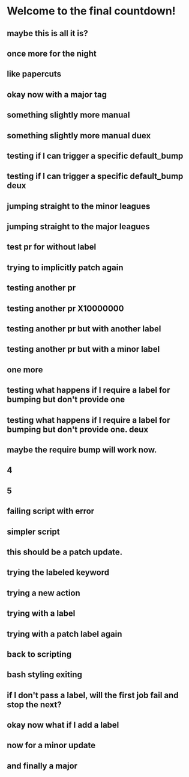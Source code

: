 # Welcome to the final countdown!
## maybe this is all it is?
## once more for the night
## like papercuts
## okay now with a major tag
## something slightly more manual
## something slightly more manual duex
## testing if I can trigger a specific default_bump
## testing if I can trigger a specific default_bump deux
## jumping straight to the minor leagues
## jumping straight to the major leagues
## test pr for without label
## trying to implicitly patch again
## testing another pr
## testing another pr X10000000
## testing another pr but with another label
## testing another pr but with a minor label
## one more
## testing what happens if I require a label for bumping but don't provide one
## testing what happens if I require a label for bumping but don't provide one. deux
## maybe the require bump will work now.
## 4
## 5
## failing script with error
## simpler script
## this should be a patch update.
## trying the labeled keyword
## trying a new action
## trying with a label
## trying with a patch label again
## back to scripting
## bash styling exiting
## if I don't pass a label, will the first job fail and stop the next?
## okay now what if I add a label
## now for a minor update
## and finally a major
